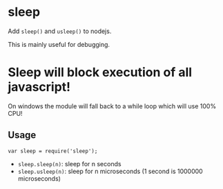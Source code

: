 sleep
=====

Add `sleep()` and `usleep()` to nodejs.

This is mainly useful for debugging.

**Sleep will block execution of all javascript!**
===================================================

On windows the module will fall back to a while loop which will use 100% CPU!

Usage
-----

`var sleep = require('sleep');`

* `sleep.sleep(n)`: sleep for n seconds
* `sleep.usleep(n)`: sleep for n microseconds (1 second is 1000000 microseconds)

